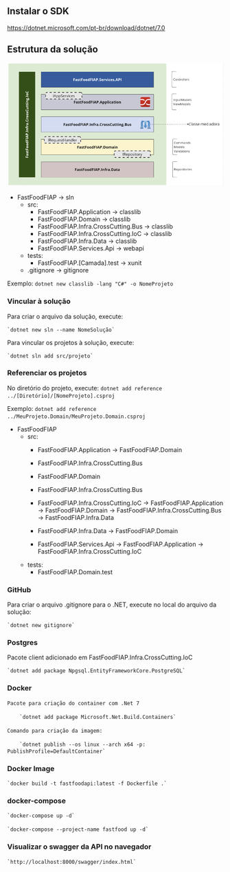 ## Instalar o SDK
https://dotnet.microsoft.com/pt-br/download/dotnet/7.0


## Estrutura da solução

![Projeto](https://github.com/belloniz/group-7/blob/main/docs/Projeto.png)

- FastFoodFIAP                                  ->  sln
    - src: 
        - FastFoodFIAP.Application              ->  classlib        
        - FastFoodFIAP.Domain                   ->  classlib
        - FastFoodFIAP.Infra.CrossCutting.Bus   ->  classlib
        - FastFoodFIAP.Infra.CrossCutting.IoC   ->  classlib
        - FastFoodFIAP.Infra.Data               ->  classlib
        - FastFoodFIAP.Services.Api             ->  webapi
    - tests:
        - FastFoodFIAP.[Camada].test            ->  xunit
    - .gitignore                                ->  gitignore  

Exemplo: `dotnet new classlib -lang "C#" -o NomeProjeto`

### Vincular à solução

Para criar o arquivo da solução, execute:

    `dotnet new sln --name NomeSolução`

Para vincular os projetos à solução, execute:

    `dotnet sln add src/projeto`


### Referenciar os projetos

No diretório do projeto, execute:
    `dotnet add reference ../[Diretório]/[NomeProjeto].csproj`

Exemplo: `dotnet add reference ../MeuProjeto.Domain/MeuProjeto.Domain.csproj`

- FastFoodFIAP                        
    - src: 
        - FastFoodFIAP.Application
                -> FastFoodFIAP.Domain

        - FastFoodFIAP.Infra.CrossCutting.Bus

        - FastFoodFIAP.Domain                

        - FastFoodFIAP.Infra.CrossCutting.Bus

        - FastFoodFIAP.Infra.CrossCutting.IoC
                -> FastFoodFIAP.Application
                -> FastFoodFIAP.Domain
                -> FastFoodFIAP.Infra.CrossCutting.Bus
                -> FastFoodFIAP.Infra.Data

        - FastFoodFIAP.Infra.Data
                -> FastFoodFIAP.Domain

        - FastFoodFIAP.Services.Api
                -> FastFoodFIAP.Application
                -> FastFoodFIAP.Infra.CrossCutting.IoC
    - tests:
        - FastFoodFIAP.Domain.test          

### GitHub


Para criar o arquivo .gitignore para o .NET, execute no local do arquivo da solução:

    `dotnet new gitignore`


### Postgres

Pacote client adicionado em FastFoodFIAP.Infra.CrossCutting.IoC

    `dotnet add package Npgsql.EntityFrameworkCore.PostgreSQL`

### Docker 

    Pacote para criação do container com .Net 7

        `dotnet add package Microsoft.Net.Build.Containers`

    Comando para criação da imagem:

        `dotnet publish --os linux --arch x64 -p: PublishProfile=DefaultContainer`
### Docker Image

    `docker build -t fastfoodapi:latest -f Dockerfile .`
### docker-compose

    `docker-compose up -d`
    
    `docker-compose --project-name fastfood up -d`

### Visualizar o swagger da API no navegador

    `http://localhost:8000/swagger/index.html`
